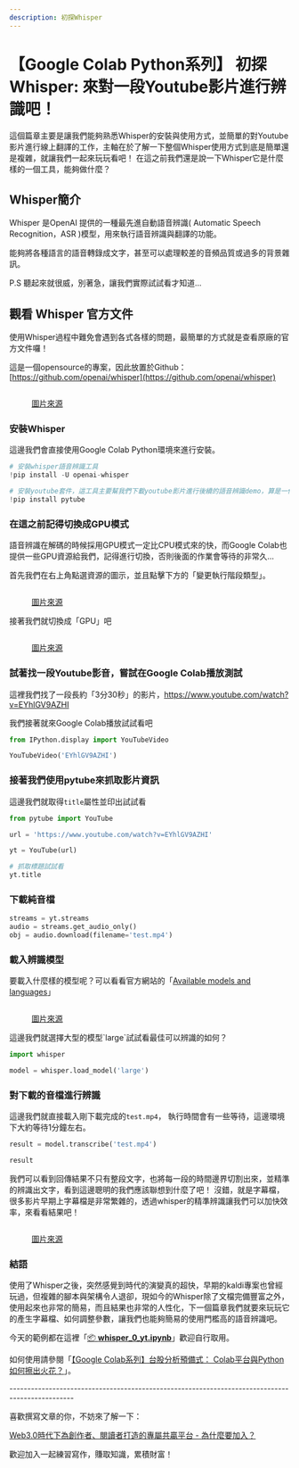 ```yaml
---
description: 初探Whisper
---
```


# 【Google Colab Python系列】 初探Whisper: 來對一段Youtube影片進行辨識吧！

這個篇章主要是讓我們能夠熟悉Whisper的安裝與使用方式，並簡單的對Youtube影片進行線上翻譯的工作，主軸在於了解一下整個Whisper使用方式到底是簡單還是複雜，就讓我們一起來玩玩看吧！ 在這之前我們還是說一下Whisper它是什麼樣的一個工具，能夠做什麼？



## Whisper簡介

Whisper 是OpenAI 提供的一種最先進自動語音辨識( Automatic Speech Recognition，ASR )模型，用來執行語音辨識與翻譯的功能。

能夠將各種語言的語音轉錄成文字，甚至可以處理較差的音頻品質或過多的背景雜訊。

P.S 聽起來就很威，別著急，讓我們實際試試看才知道...



## 觀看 Whisper 官方文件 <a href="#6369" id="6369"></a>

使用Whisper過程中難免會遇到各式各樣的問題，最簡單的方式就是查看原廠的官方文件囉！

這是一個opensource的專案，因此放置於Github： [https://github.com/openai/whisper](https://github.com/openai/whisper)

<figure><img src="../.gitbook/assets/1_cMke9qdC4EvowVEDquVCjw.webp" alt=""><figcaption><p><a href="https://github.com/openai/whisper">圖片來源</a></p></figcaption></figure>

### 安裝Whisper

這邊我們會直接使用Google Colab Python環境來進行安裝。

```python
# 安裝whisper語音辨識工具
!pip install -U openai-whisper

# 安裝youtube套件，這工具主要幫我們下載youtube影片進行後續的語音辨識demo，算是一個語音前處理工具
!pip install pytube
```

### 在這之前記得切換成GPU模式

語音辨識在解碼的時候採用GPU模式一定比CPU模式來的快，而Google Colab也提供一些GPU資源給我們，記得進行切換，否則後面的作業會等待的非常久...



首先我們在右上角點選資源的圖示，並且點擊下方的「變更執行階段類型」。

<figure><img src="../.gitbook/assets/變更執行階段類型.png" alt=""><figcaption><p><a href="https://vocus.cc/article/644526c8fd89780001ffdd9f">圖片來源</a></p></figcaption></figure>

接著我們就切換成「GPU」吧

<figure><img src="../.gitbook/assets/切換GPU.png" alt=""><figcaption><p><a href="https://vocus.cc/article/644526c8fd89780001ffdd9f">圖片來源</a></p></figcaption></figure>

### 試著找一段Youtube影音，嘗試在Google Colab播放測試

這裡我們找了一段長約「3分30秒」的影片，https://www.youtube.com/watch?v=EYhlGV9AZHI

我們接著就來Google Colab播放試試看吧

```python
from IPython.display import YouTubeVideo

YouTubeVideo('EYhlGV9AZHI')
```

### 接著我們使用pytube來抓取影片資訊

這邊我們就取得`title`屬性並印出試試看

```python
from pytube import YouTube

url = 'https://www.youtube.com/watch?v=EYhlGV9AZHI'

yt = YouTube(url)

# 抓取標題試試看
yt.title
```

### 下載純音檔

```python
streams = yt.streams
audio = streams.get_audio_only()
obj = audio.download(filename='test.mp4')
```

### 載入辨識模型

要載入什麼樣的模型呢？可以看看官方網站的「[Available models and languages](https://github.com/openai/whisper#available-models-and-languages)」

<figure><img src="../.gitbook/assets/whisper_模型.png" alt=""><figcaption><p><a href="https://github.com/openai/whisper#available-models-and-languages">圖片來源</a></p></figcaption></figure>

這邊我們就選擇大型的模型\`large\`試試看最佳可以辨識的如何？

```python
import whisper

model = whisper.load_model('large')
```

### 對下載的音檔進行辨識

這邊我們就直接載入剛下載完成的`test.mp4`， 執行時間會有一些等待，這邊環境下大約等待1分鐘左右。

```python
result = model.transcribe('test.mp4')

result
```

我們可以看到回傳結果不只有整段文字，也將每一段的時間邊界切割出來，並精準的辨識出文字，看到這邊聰明的我們應該聯想到什麼了吧！ 沒錯，就是字幕檔，很多影片早期上字幕檔是非常繁雜的，透過whisper的精準辨識讓我們可以加快效率，來看看結果吧！

<figure><img src="../.gitbook/assets/回傳結果.png" alt=""><figcaption><p><a href="https://vocus.cc/article/644526c8fd89780001ffdd9f">圖片來源</a></p></figcaption></figure>

### 結語

使用了Whisper之後，突然感覺到時代的演變真的超快，早期的kaldi專案也曾經玩過，但複雜的腳本與架構令人退卻，現如今的Whisper除了文檔完備豐富之外，使用起來也非常的簡易，而且結果也非常的人性化，下一個篇章我們就要來玩玩它的產生字幕檔、如何調整參數，讓我們也能夠簡易的使用門檻高的語音辨識吧。



今天的範例都在這裡「[📦 ](../jupyter-examples/goodinfo\_yield.ipynb)[**whisper\_0\_yt.ipynb**](https://github.com/weihanchen/google-colab-python-learn/blob/main/jupyter-examples/whisper\_0\_yt.ipynb)」歡迎自行取用。

如何使用請參閱「[【Google Colab系列】台股分析預備式： Colab平台與Python如何擦出火花？](https://www.potatomedia.co/s/aNLHZe3S)」。



\------------------------------------------------------------------------------------------------

喜歡撰寫文章的你，不妨來了解一下：

[Web3.0時代下為創作者、閱讀者打造的專屬共贏平台 - 為什麼要加入？](https://www.potatomedia.co/s/2PmFxsq)

歡迎加入一起練習寫作，賺取知識，累積財富！
